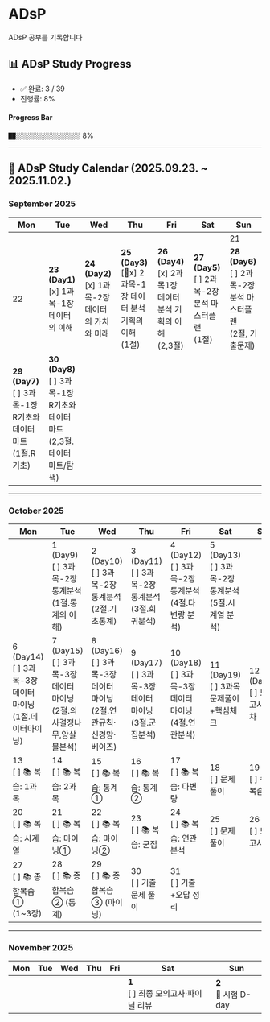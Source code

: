 # ADsP
ADsP 공부를 기록합니다

## 📊 ADsP Study Progress

<!-- PROGRESS-START -->
- ✅ 완료: 3 / 39  
- 진행률: 8%  

#### Progress Bar
`██░░░░░░░░░░░░░░░░░░` 8%
<!-- PROGRESS-END -->

---

## 📅 ADsP Study Calendar (2025.09.23. ~ 2025.11.02.)

### September 2025
| Mon | Tue | Wed | Thu | Fri | Sat | Sun |
|-----|-----|-----|-----|-----|-----|-----|
|     |     |     |     |     |     | 21 |
| 22 | **23 (Day1)**<br>[x] 1과목-1장 데이터의 이해 | **24 (Day2)**<br>[x] 1과목-2장 데이터의 가치와 미래 | **25 (Day3)**<br> [x] 2과목-1장 데이터 분석 기획의 이해 <br>(1절) | **26 (Day4)**<br>[x] 2과목1장 데이터 분석 기획의 이해 <br> (2,3절) | **27 (Day5)**<br>[ ] 2과목-2장 분석 마스터플랜 <br> (1절) | **28 (Day6)**<br>[ ] 2과목-2장 분석 마스터플랜 <br> (2절, 기출문제) |
| **29 (Day7)**<br>[ ] 3과목-1장 R기초와 데이터 마트 <br> (1절.R기초) | **30 (Day8)**<br>[ ] 3과목-1장 R기초와 데이터 마트 <br> (2,3절.데이터 마트/탐색) |     |     |     |     |     |

---

### October 2025
| Mon | Tue | Wed | Thu | Fri | Sat | Sun |
|-----|-----|-----|-----|-----|-----|-----|
|     | 1 (Day9)<br>[ ] 3과목-2장 통계분석 <br> (1절.통계의 이해) | 2 (Day10)<br>[ ] 3과목-2장 통계분석 <br> (2절.기초통계) | 3 (Day11)<br>[ ] 3과목-2장 통계분석 <br> (3절.회귀분석) | 4 (Day12)<br>[ ] 3과목-2장 통계분석 <br> (4절.다변량 분석) | 5 (Day13)<br>[ ] 3과목-2장 통계분석 <br> (5절.시계열 분석) | 
| 6 (Day14)<br>[ ] 3과목-3장 데이터 마이닝 <br> (1절.데이터마이닝) | 7 (Day15)<br>[ ] 3과목-3장 데이터 마이닝 <br> (2절.의사결정나무,앙살블분석) | 8 (Day16)<br>[ ] 3과목-3장 데이터 마이닝 <br> (2절.연관규칙·신경망·베이즈) | 9 (Day17)<br>[ ] 3과목-3장 데이터 마이닝 <br> (3절.군집분석) | 10 (Day18)<br>[ ] 3과목-3장 데이터 마이닝 <br> (4절.연관분석) | 11 (Day19)<br>[ ] 3과목 <br> 문제풀이+핵심체크 | 12 (Day20)<br>[ ] 모의고사 3회차 |
| 13 <br>[ ] 📚 복습: 1과목 | 14 <br>[ ] 📚 복습: 2과목 | 15 <br>[ ] 📚 복습: 통계① | 16 <br>[ ] 📚 복습: 통계② | 17 <br>[ ] 📚 복습: 다변량 | 18 <br>[ ] 문제풀이 | 19 <br>[ ] 퀴즈 복습 |
| 20 <br>[ ] 📚 복습: 시계열 | 21 <br>[ ] 📚 복습: 마이닝① | 22 <br>[ ] 📚 복습: 마이닝② | 23 <br>[ ] 📚 복습: 군집 | 24 <br>[ ] 📚 복습: 연관분석 | 25 <br>[ ] 문제풀이 | 26 <br>[ ] 모의고사 |
| 27 <br>[ ] 📚 종합복습① (1~3장) | 28 <br>[ ] 📚 종합복습② (통계) | 29 <br>[ ] 📚 종합복습③ (마이닝) | 30 <br>[ ] 기출문제 풀이 | 31 <br>[ ] 기출+오답 정리 |     |     |

---

### November 2025
| Mon | Tue | Wed | Thu | Fri | Sat | Sun |
|-----|-----|-----|-----|-----|-----|-----|
|     |     |     |     |     | **1**<br>[ ] 최종 모의고사·파이널 리뷰 | **2**<br>🎯 시험 D-day |
